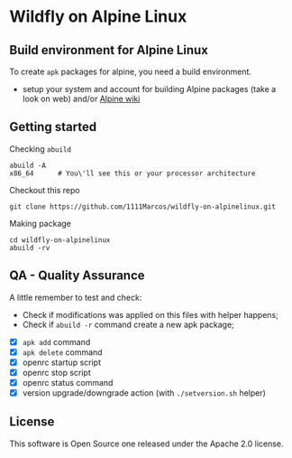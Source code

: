 # Wildfly on Alpine Linux


## Build environment for Alpine Linux
To create `apk` packages for alpine, you need a build environment.
* setup your system and account for building Alpine packages (take a look on web) and/or [Alpine wiki](https://wiki.alpinelinux.org/wiki/Include:Setup_your_system_and_account_for_building_packages)

## Getting started

Checking `abuild`
```ash
abuild -A
x86_64      # You\'ll see this or your processor architecture
```
Checkout this repo
```ash
git clone https://github.com/1111Marcos/wildfly-on-alpinelinux.git
```
Making package
```ash
cd wildfly-on-alpinelinux
abuild -rv
```

## QA - Quality Assurance
A little remember to test and check:
* Check if modifications was applied on this files with helper happens;
* Check if `abuild -r` command create a new apk package;

- [x] `apk add`  command
- [x] `apk delete`  command
- [x] openrc startup script
- [x] openrc stop script
- [x] openrc status command
- [x] version upgrade/downgrade action (with `./setversion.sh` helper)

## License
This software is Open Source one released under the Apache 2.0 license.

